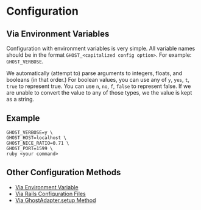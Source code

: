 # Configuration

## Via Environment Variables

Configuration with environment variables is very simple. All variable names should be in the format `GHOST_<capitalized config option>`. For example: `GHOST_VERBOSE`.

We automatically (attempt to) parse arguments to integers, floats, and booleans (in that order.)
For boolean values, you can use any of `y`, `yes`, `t`, `true` to represent true. You can use `n`, `no`, `f`, `false` to represent false.
If we are unable to convert the value to any of those types, we the value is kept as a string.

## Example

```shell
GHOST_VERBOSE=y \
GHOST_HOST=localhost \
GHOST_NICE_RATIO=0.71 \
GHOST_PORT=1599 \
ruby <your command>
```

## Other Configuration Methods

- [Via Environment Variable](./environment_variables.md)
- [Via Rails Configuration Files](./rails_configuration_files.md)
- [Via GhostAdapter.setup Method](./setup_method.md)
